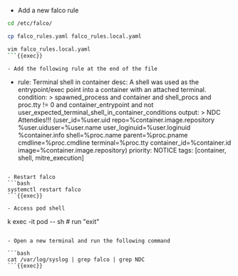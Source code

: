 - Add a new falco rule

```bash
cd /etc/falco/

cp falco_rules.yaml falco_rules.local.yaml

vim falco_rules.local.yaml
```{{exec}}

- Add the following rule at the end of the file

```
- rule: Terminal shell in container
  desc: A shell was used as the entrypoint/exec point into a container with an attached terminal.
  condition: >
    spawned_process and container
    and shell_procs and proc.tty != 0
    and container_entrypoint
    and not user_expected_terminal_shell_in_container_conditions
  output: >
    NDC Attendies!!! (user_id=%user.uid repo=%container.image.repository %user.uiduser=%user.name user_loginuid=%user.loginuid %container.info
    shell=%proc.name parent=%proc.pname cmdline=%proc.cmdline terminal=%proc.tty container_id=%container.id image=%container.image.repository)
  priority: NOTICE
  tags: [container, shell, mitre_execution]
```{{copy}}

- Restart falco
```bash
systemctl restart falco
```{{exec}}

- Access pod shell
```
k exec -it pod -- sh # run "exit"
```{{exec}}

- Open a new terminal and run the following command

```bash
cat /var/log/syslog | grep falco | grep NDC
```{{exec}}
